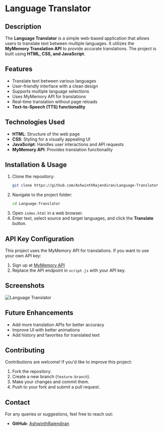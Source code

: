 # Language Translator

## Description
The **Language Translator** is a simple web-based application that allows users to translate text between multiple languages. It utilizes the **MyMemory Translation API** to provide accurate translations. The project is built using **HTML, CSS, and JavaScript**.

## Features
- Translate text between various languages
- User-friendly interface with a clean design
- Supports multiple language selections
- Uses MyMemory API for translations
- Real-time translation without page reloads
- **Text-to-Speech (TTS) functionality**

## Technologies Used
- **HTML**: Structure of the web page
- **CSS**: Styling for a visually appealing UI
- **JavaScript**: Handles user interactions and API requests
- **MyMemory API**: Provides translation functionality

## Installation & Usage
1. Clone the repository:
   ```bash
   git clone https://github.com/AshwinthRajendiran/Language-Translator.git
   ```
2. Navigate to the project folder:
   ```bash
   cd Language-Translator
   ```
3. Open `index.html` in a web browser.
4. Enter text, select source and target languages, and click the **Translate** button.

## API Key Configuration
This project uses the MyMemory API for translations. If you want to use your own API key:
1. Sign up at [MyMemory API](https://mymemory.translated.net/)
2. Replace the API endpoint in `script.js` with your API key.

## Screenshots
![Language Translator](https://via.placeholder.com/600x400)

## Future Enhancements
- Add more translation APIs for better accuracy
- Improve UI with better animations
- Add history and favorites for translated text

## Contributing
Contributions are welcome! If you'd like to improve this project:
1. Fork the repository.
2. Create a new branch (`feature-branch`).
3. Make your changes and commit them.
4. Push to your fork and submit a pull request.



## Contact
For any queries or suggestions, feel free to reach out:
- **GitHub**: [AshwinthRajendiran](https://github.com/AshwinthRajendiran)

